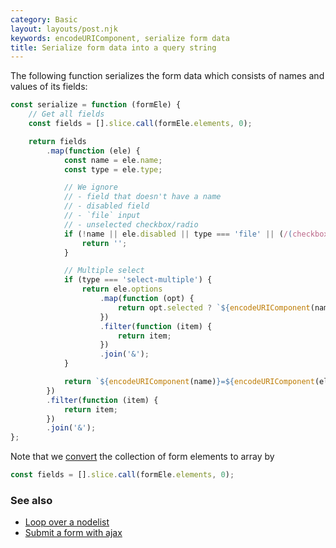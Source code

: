 ```yaml
---
category: Basic
layout: layouts/post.njk
keywords: encodeURIComponent, serialize form data
title: Serialize form data into a query string
---
```


The following function serializes the form data which consists of names and values of its fields:

```js
const serialize = function (formEle) {
    // Get all fields
    const fields = [].slice.call(formEle.elements, 0);

    return fields
        .map(function (ele) {
            const name = ele.name;
            const type = ele.type;

            // We ignore
            // - field that doesn't have a name
            // - disabled field
            // - `file` input
            // - unselected checkbox/radio
            if (!name || ele.disabled || type === 'file' || (/(checkbox|radio)/.test(type) && !ele.checked)) {
                return '';
            }

            // Multiple select
            if (type === 'select-multiple') {
                return ele.options
                    .map(function (opt) {
                        return opt.selected ? `${encodeURIComponent(name)}=${encodeURIComponent(opt.value)}` : '';
                    })
                    .filter(function (item) {
                        return item;
                    })
                    .join('&');
            }

            return `${encodeURIComponent(name)}=${encodeURIComponent(ele.value)}`;
        })
        .filter(function (item) {
            return item;
        })
        .join('&');
};
```

Note that we [convert](/loop-over-a-nodelist) the collection of form elements to array by

```js
const fields = [].slice.call(formEle.elements, 0);
```

### See also

-   [Loop over a nodelist](/loop-over-a-nodelist)
-   [Submit a form with ajax](/submit-a-form-with-ajax)

